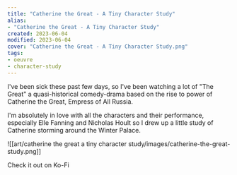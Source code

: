 ```yaml
---
title: "Catherine the Great - A Tiny Character Study"
alias:
- "Catherine the Great - A Tiny Character Study"
created: 2023-06-04
modified: 2023-06-04
cover: "Catherine the Great - A Tiny Character Study.png"
tags:
- oeuvre
- character-study
---
```


I've been sick these past few days, so I've been watching a lot of "The Great" a quasi-historical comedy-drama based on the rise to power of Catherine the Great, Empress of All Russia. 

I'm absolutely in love with all the characters and their performance, especially Elle Fanning and Nicholas Hoult so I drew up a little study of Catherine storming around the Winter Palace.

![[art/catherine the great a tiny character study/images/catherine-the-great-study.png]]

Check it out on Ko-Fi